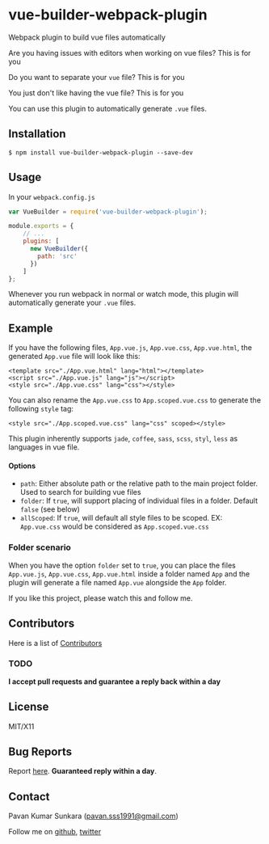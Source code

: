 # vue-builder-webpack-plugin

Webpack plugin to build vue files automatically

Are you having issues with editors when working on vue files? This is for you

Do you want to separate your `vue` file? This is for you

You just don't like having the vue file? This is for you

You can use this plugin to automatically generate `.vue` files.

## Installation

```
$ npm install vue-builder-webpack-plugin --save-dev
```

## Usage

In your `webpack.config.js`

```js
var VueBuilder = require('vue-builder-webpack-plugin');

module.exports = {
    // ...
    plugins: [
      new VueBuilder({
        path: 'src'
      })
    ]
};
```

Whenever you run webpack in normal or watch mode, this plugin will automatically generate your `.vue` files.

## Example

If you have the following files, `App.vue.js`, `App.vue.css`, `App.vue.html`, the generated `App.vue` file will look like this:

```vue
<template src="./App.vue.html" lang="html"></template>
<script src="./App.vue.js" lang="js"></script>
<style src="./App.vue.css" lang="css"></style>
```

You can also rename the `App.vue.css` to `App.scoped.vue.css` to generate the following `style` tag:

```vue
<style src="./App.scoped.vue.css" lang="css" scoped></style>
```

This plugin inherently supports `jade`, `coffee`, `sass`, `scss`, `styl`, `less` as languages in vue file.

#### Options

* `path`: Either absolute path or the relative path to the main project folder. Used to search for building vue files
* `folder`: If `true`, will support placing of individual files in a folder. Default `false` (see below)
* `allScoped`: If `true`, will default all style files to be scoped. EX: `App.vue.css` would be considered as `App.scoped.vue.css`

### Folder scenario

When you have the option `folder` set to `true`, you can place the files `App.vue.js`, `App.vue.css`, `App.vue.html` inside a folder named
`App` and the plugin will generate a file named `App.vue` alongside the `App` folder.

If you like this project, please watch this and follow me.

## Contributors
Here is a list of [Contributors](http://github.com/pksunkara/vue-builder-webpack-plugin/contributors)

### TODO

__I accept pull requests and guarantee a reply back within a day__

## License
MIT/X11

## Bug Reports
Report [here](http://github.com/pksunkara/vue-builder-webpack-plugin/issues). __Guaranteed reply within a day__.

## Contact
Pavan Kumar Sunkara (pavan.sss1991@gmail.com)

Follow me on [github](https://github.com/users/follow?target=pksunkara), [twitter](http://twitter.com/pksunkara)
